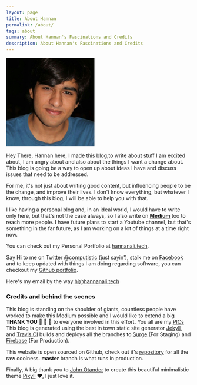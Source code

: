 ```yaml
---
layout: page
title: About Hannan
permalink: /about/
tags: about
summary: About Hannan's Fascinations and Credits
description: About Hannan's Fascinations and Credits
---
```

<!--My pic-->
<p class="lightbox">
    <a href="/images/hannan.jpg" title="Display picture"><img src="/images/hannan.jpg" width="240px" height="240px" alt="Hannan's Display Picture" title="Hannan's Display Picture"/></a>
</p>
<!--Write about content here-->
Hey There, Hannan here, I made this blog,to write about stuff I am excited about, I am angry about and also about the things I want a change about. This blog is going be a way to open up about ideas I have and discuss issues that need to be addressed.

For me, it's not just about writing good content, but influencing people to be the change, and improve their lives. I don't know everything, but whatever I know, through this blog, I will be able to help you with that.

I like having a personal blog and, in an ideal world, I would have to write only here, but that's not the case always, so I also write on **[Medium](https://medium.com/@abdulhannanali)** too to reach more people. I have future plans to start a Youtube channel, but that's something in the far future, as I am working on a lot of things at a time right now.

You can check out my Personal Portfolio at [hannanali.tech](https://hannanali.tech).

Say Hi to me on Twitter [@computistic](https://twitter.com/computistic) (just sayin'), stalk me on [Facebook](https://facebook.com/abdulhannanali) and to keep updated with things I am doing regarding software, you can checkout my [Github portfolio](https://github.com/abdulhannanali). 

Here's my email by the way [hi@hannanali.tech](mailto:hi@hannanali.tech)

### Credits and behind the scenes
This blog is standing on the shoulder of giants, countless people have worked to make this Medium possible and I would like to extend a big **THANK YOU** :bow: :clap: :raised_hands: to everyone involved in this effort. You all are my [PICs](www.internetslang.com/PIC-meaning-definition.asp)
This blog is generated using the best in town static site generator [Jekyll](https://jekyllrb.com), and [Travis CI](https://travis-ci.org) builds and deploys all the branches to [Surge](https://surge.sh) (For Staging) and [Firebase](https://firebase.google.com) (For Production).

This website is open sourced on Github, check out it's [repository](https://github.com/abdulhannanali/fascinations-of-hannan) for all the raw coolness. **master** branch is what runs in production.

Finally, A big thank you to [John Otander](http://johnotander.com/) to create this beautiful minimalistic theme [Pixyll](https://github.com/johnotander/pixyll) :heart:, I just love it.
